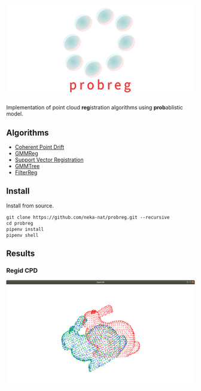 # ![logo](images/logo.png)

Implementation of point cloud **reg**istration algorithms using **prob**ablistic model.

## Algorithms

* [Coherent Point Drift](https://arxiv.org/pdf/0905.2635.pdf)
* [GMMReg](https://github.com/bing-jian/gmmreg)
* [Support Vector Registration](https://arxiv.org/pdf/1511.04240.pdf)
* [GMMTree](https://arxiv.org/pdf/1807.02587.pdf)
* [FilterReg](https://arxiv.org/pdf/1811.10136.pdf)

## Install

Install from source.

```
git clone https://github.com/neka-nat/probreg.git --recursive
cd probreg
pipenv install
pipenv shell
```

## Results

### Regid CPD

![rigid_cpd](images/rigid_cpd.png)